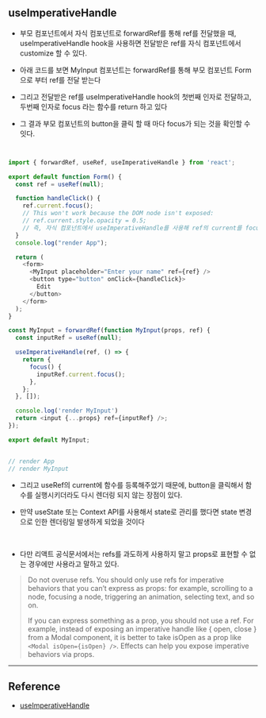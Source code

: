 ## useImperativeHandle

- 부모 컴포넌트에서 자식 컴포넌트로 forwardRef를 통해 ref를 전달했을 때, useImperativeHandle hook을 사용하면 전달받은 ref를 자식 컴포넌트에서 customize 할 수 있다.

- 아래 코드를 보면 MyInput 컴포넌트는 forwardRef를 통해 부모 컴포넌트 Form 으로 부터 ref를 전달 받는다

- 그리고 전달받은 ref를 useImperativeHandle hook의 첫번째 인자로 전달하고, 두번째 인자로 focus 라는 함수를 return 하고 있다

- 그 결과 부모 컴포넌트의 button을 클릭 할 때 마다 focus가 되는 것을 확인할 수 잇다.

```js


import { forwardRef, useRef, useImperativeHandle } from 'react';

export default function Form() {
  const ref = useRef(null);

  function handleClick() {
    ref.current.focus();
    // This won't work because the DOM node isn't exposed:
    // ref.current.style.opacity = 0.5;
    // 즉, 자식 컴포넌트에서 useImperativeHandle를 사용해 ref의 current를 focus로 두었기 때문에 에러가 발생한다
  }
  console.log("render App");

  return (
    <form>
      <MyInput placeholder="Enter your name" ref={ref} />
      <button type="button" onClick={handleClick}>
        Edit
      </button>
    </form>
  );
}

const MyInput = forwardRef(function MyInput(props, ref) {
  const inputRef = useRef(null);

  useImperativeHandle(ref, () => {
    return {
      focus() {
        inputRef.current.focus();
      },
    };
  }, []);

  console.log('render MyInput')
  return <input {...props} ref={inputRef} />;
});

export default MyInput;


// render App
// render MyInput
```

- 그리고 useRef의 current에 함수를 등록해주었기 때문에, button을 클릭해서 함수를 실행시키더라도 다시 렌더링 되지 않는 장점이 있다.

- 만약 useState 또는 Context API를 사용해서 state로 관리를 했다면 state 변경으로 인한 렌더링일 발생하게 되었을 것이다

<br/>

- 다만 리액트 공식문서에서는 refs를 과도하게 사용하지 말고 props로 표현할 수 없는 경우에만 사용라고 말하고 있다.

<blockquote>

Do not overuse refs. You should only use refs for imperative behaviors that you can’t express as props: for example, scrolling to a node, focusing a node, triggering an animation, selecting text, and so on.

If you can express something as a prop, you should not use a ref. For example, instead of exposing an imperative handle like { open, close } from a Modal component, it is better to take isOpen as a prop like `<Modal isOpen={isOpen} />`. Effects can help you expose imperative behaviors via props.

</blockquote>

---

## Reference

- [useImperativeHandle](https://react.dev/reference/react/useImperativeHandle)
